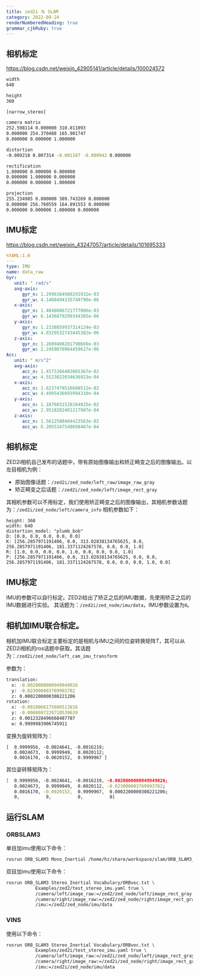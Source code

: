 ```yaml
---
title: zed2i 与 SLAM
category: 2022-09-24
renderNumberedHeading: true
grammar_cjkRuby: true
---
```


## 相机标定
https://blog.csdn.net/weixin_42905141/article/details/100024572
``` bash
width
640

height
360

[narrow_stereo]

camera matrix
252.598114 0.000000 310.811093
0.000000 254.370488 165.901747
0.000000 0.000000 1.000000

distortion
-0.009218 0.007314 -0.001107 -0.000942 0.000000

rectification
1.000000 0.000000 0.000000
0.000000 1.000000 0.000000
0.000000 0.000000 1.000000

projection
255.234985 0.000000 309.743269 0.000000
0.000000 256.760559 164.891553 0.000000
0.000000 0.000000 1.000000 0.000000

```
## IMU标定
https://blog.csdn.net/weixin_43247057/article/details/101695333

``` yaml
%YAML:1.0
---
type: IMU
name: data_raw
Gyr:
   unit: " rad/s"
   avg-axis:
      gyr_n: 1.2996384980293932e-03
      gyr_w: 4.1408494335749790e-06
   x-axis:
      gyr_n: 1.4040886721777006e-03
      gyr_w: 6.1436879299344365e-06
   y-axis:
      gyr_n: 1.2338859937314124e-03
      gyr_w: 4.0329532743445382e-06
   z-axis:
      gyr_n: 1.2609408281790669e-03
      gyr_w: 2.2459070964459627e-06
Acc:
   unit: " m/s^2"
   avg-axis:
      acc_n: 1.4575366483065367e-02
      acc_w: 4.5523022034636923e-04
   x-axis:
      acc_n: 1.6237479516608512e-02
      acc_w: 4.4995436093994310e-04
   y-axis:
      acc_n: 1.1876031528164025e-02
      acc_w: 2.9518282461217987e-04
   z-axis:
      acc_n: 1.5612588404423563e-02
      acc_w: 6.2055347548698467e-04

```

## 相机标定
ZED2i相机自己发布的话题中，带有原始图像输出和矫正畸变之后的图像输出。以左目相机为例：
- 原始图像话题：`/zed2i/zed_node/left_raw/image_raw_gray`
- 矫正畸变之后话题：`/zed2i/zed_node/left/image_rect_gray`

其相机参数可以不用标定，我们使用矫正畸变之后的图像输出，其相机参数话题为：`/zed2i/zed_node/left/camera_info`
相机参数如下：

``` 
height: 360
width: 640
distortion_model: "plumb_bob"
D: [0.0, 0.0, 0.0, 0.0, 0.0]
K: [256.2857971191406, 0.0, 313.02838134765625, 0.0, 256.2857971191406, 181.3371124267578, 0.0, 0.0, 1.0]
R: [1.0, 0.0, 0.0, 0.0, 1.0, 0.0, 0.0, 0.0, 1.0]
P: [256.2857971191406, 0.0, 313.02838134765625, 0.0, 0.0, 256.2857971191406, 181.3371124267578, 0.0, 0.0, 0.0, 1.0, 0.0]

```

## IMU标定
IMU的参数可以自行标定。ZED2i给出了矫正之后的IMU数据，先使用矫正之后的IMU数据进行实验。
其话题为：`/zed2i/zed_node/imu/data`，IMU参数设置为`0`。

## 相机加IMU联合标定。
相机加IMU联合标定主要标定的是相机与IMU之间的位姿转换矩阵$T$，其可以从ZED2i相机的ros话题中获取。其话题为：`/zed2i/zed_node/left_cam_imu_transform`

参数为：

``` bash
translation: 
  x: -0.0020000000949949026
  y: -0.023000003769993782
  z: 0.0002200000308221206
rotation: 
  x: -0.0010066175600513816
  y: -0.0008097228710539639
  z: 0.0012328496668487787
  w: 0.9999983906745911
```
变换为旋转矩阵为：

``` 
[  0.9999956, -0.0024641, -0.0016219;
   0.0024673,  0.9999949,  0.0020112;
   0.0016170, -0.0020152,  0.9999967 ]
```
其位姿转移矩阵为：

``` bash
[  0.9999956, -0.0024641, -0.0016219, -0.0020000000949949026;
   0.0024673,  0.9999949,  0.0020112, -0.023000003769993782;
   0.0016170, -0.0020152,  0.9999967,  0.0002200000308221206;
   0,          0,          0,          0]
```

## 运行SLAM 
### ORBSLAM3
单目加imu使用以下命令：
``` bash
rosrun ORB_SLAM3 Mono_Inertial /home/hz/share/workspace/slam/ORB_SLAM3_NOETIC/Vocabulary/ORBvoc.txt /mnt/share/workspace/slam/clib/zed2i/orbslam3_mi.yaml true /usb_cam/image_raw:=/zed2i/zed_node/left/image_rect_gray /imu:=/zed2i/zed_node/imu/data
```

双目加imu使用以下命令：

``` bash
rosrun ORB_SLAM3 Stereo_Inertial Vocabulary/ORBvoc.txt \
           Examples/zed2/test_stereo_imu.yaml true \
           /camera/left/image_raw:=/zed2/zed_node/left/image_rect_gray \
           /camera/right/image_raw:=/zed2/zed_node/right/image_rect_gray \
           /imu:=/zed2/zed_node/imu/data

```

### VINS
使用以下命令：
``` bash
rosrun ORB_SLAM3 Stereo_Inertial Vocabulary/ORBvoc.txt \
           Examples/zed2i/test_stereo_imu.yaml true \
           /camera/left/image_raw:=/zed2i/zed_node/left/image_rect_gray \
           /camera/right/image_raw:=/zed2i/zed_node/right/image_rect_gray \
           /imu:=/zed2i/zed_node/imu/data
```